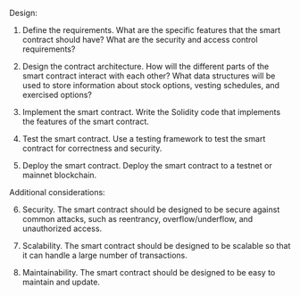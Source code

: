 Design:
1. Define the requirements. What are the specific features that the smart contract should have? What are the security and access control requirements?

2. Design the contract architecture. How will the different parts of the smart contract interact with each other? What data structures will be used to store information about stock options, vesting schedules, and exercised options?

3. Implement the smart contract. Write the Solidity code that implements the features of the smart contract.

4. Test the smart contract. Use a testing framework to test the smart contract for correctness and security.

5. Deploy the smart contract. Deploy the smart contract to a testnet or mainnet blockchain.

Additional considerations:

6. Security. The smart contract should be designed to be secure against common attacks, such as reentrancy, overflow/underflow, and unauthorized access.

7. Scalability. The smart contract should be designed to be scalable so that it can handle a large number of transactions.

8. Maintainability. The smart contract should be designed to be easy to maintain and update.

